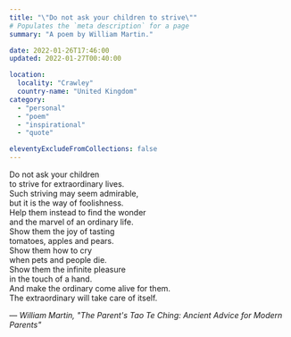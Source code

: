 ```yaml
---
title: "\"Do not ask your children to strive\""
# Populates the `meta description` for a page
summary: "A poem by William Martin."

date: 2022-01-26T17:46:00
updated: 2022-01-27T00:40:00

location:
  locality: "Crawley"
  country-name: "United Kingdom"
category:
  - "personal"
  - "poem"
  - "inspirational"
  - "quote"

eleventyExcludeFromCollections: false
---
```


Do not ask your children  
to strive for extraordinary lives.  
Such striving may seem admirable,  
but it is the way of foolishness.  
Help them instead to find the wonder  
and the marvel of an ordinary life.  
Show them the joy of tasting  
tomatoes, apples and pears.  
Show them how to cry  
when pets and people die.  
Show them the infinite pleasure  
in the touch of a hand.  
And make the ordinary come alive for them.  
The extraordinary will take care of itself.

&mdash; *William Martin, "The Parent's Tao Te Ching: Ancient Advice for Modern Parents"*
